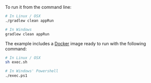 To run it from the command line:

```bash
# In Linux / OSX
./gradlew clean appRun

# In Windows
gradlew clean appRun
```

The example includes a [Docker](https://www.docker.com) image ready to run with the following command:

```bash
# In Linux / OSX
sh exec.sh

# In Windows' Powershell
./exec.ps1
```